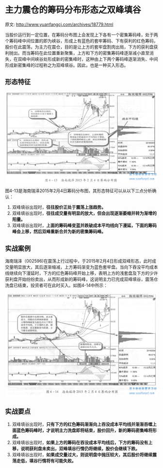 # 主力震仓的筹码分布形态之双峰填谷

原文: <http://www.yuanfangcj.com/archives/18779.html>

当股价运行到一定位置，在筹码分布图上会发现上下各有一个密集筹码峰，处于两个筹码峰中间位置的即为峡谷，形成上有蓝色的套牢筹码、下有获利的红色筹码，股价在此震荡，为主力在震仓，目的是让上方的套牢盘割肉出局，下方的获利盘获利抛出。而当筹码在此位置重新聚集，上方和下方的密集筹码峰逐渐减小直至消失，在双峰中间峡谷处形成新的密集峰时，这种由上下两个筹码峰逐渐消失、中间形成新密集峰的过程称之为双峰填谷。因此，也是一种买入形态。

## 形态特征

![1](../img/stock01.png)

图4-13是海南瑞泽2015年2月4日筹码分布图，其形态特征可以从以下三点分析确认：

1. 双峰填谷出现时，**往往股价正处于震荡上涨趋势。**
2. 双峰填谷出现时，**往往成交量有明显的放大，但会出现逐渐萎缩并转为渐增的阳量。**
3. 双峰填谷出现时，**上面的筹码峰变蓝并跌破成本平均线向下漫延，下面的筹码峰会上移，然后双峰重新合并为新的密集筹码峰。**

## 实战案例

海南瑞泽（002596)在震荡上行过程中，于2015年2月4日形成双峰形态，此时成交量明显放大，其后逐渐缩减，上方筹码渐变为蓝色套牢盘。当向下吞没平均成本线继续向下漫延时，下方的红色筹码峰开始上移，表明上方的浅套盘及下方的少许获利盘开始纷纷卖出，从而形成新的筹码峰，这说明主力已完成双峰填谷，震荡仓洗盘已结束，投资者可在此时买入。如图4-14中所示：

![2](../img/stock02.png)

## 实战要点

1. 双峰填谷出现时，**只有下方的红色筹码渐渐向上吞没成本平均线并渐渐吞噬上面蓝色筹码峰时，才说明主力洗盘即将结束，股价回升，新的筹码密集峰将形成。**
2. 双峰填谷出现时，**如果上方的筹码在吞没成本平均线后，下方的筹码没有上移，说明获利盘未卖出，双峰填谷行情仍将继续，股价会继续下跌。**
3. 双峰填谷出现时，**如果成交量过大，则说明盘中抛压较大，其后股价将继续震荡走低，填谷行情将有可能失败。**
